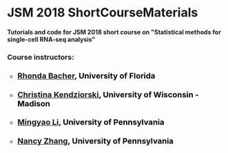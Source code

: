 # JSM 2018 ShortCourseMaterials
#### Tutorials and code for JSM 2018 short course on "Statistical methods for single-cell RNA-seq analysis"

### Course instructors:
<ul>
<h3><p style="line-height: 1;"><font size="4", color="#050003"><li type="circle"><a href="https://rhondabacher.github.io">Rhonda Bacher</a>, University of Florida</font></li>

<h3><p style="line-height: 1;"><font size="4", color="#050003"><li type="circle"><a href="https://www.biostat.wisc.edu/~kendzior/">Christina Kendziorski</a>, University of Wisconsin - Madison</font></li>

<h3><p style="line-height: 1;"><font size="4", color="#050003"><li type="circle"><a href="https://dbe.med.upenn.edu/biostat-research/MingyaoLi">Mingyao Li</a>, University of Pennsylvania</font></li>

<h3><p style="line-height: 1;"><font size="4", color="#050003"><li type="circle"><a href="https://statistics.wharton.upenn.edu/profile/nzh/">Nancy Zhang</a>, University of Pennsylvania</font></li>
</ul>


